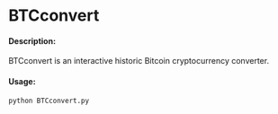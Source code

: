 # BTCconvert

#### Description:

BTCconvert is an interactive historic Bitcoin cryptocurrency converter.

#### Usage:

```
python BTCconvert.py
```
